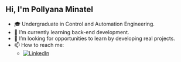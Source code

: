 ## Hi, I'm Pollyana Minatel


- 🎓 Undergraduate in Control and Automation Engineering.
- 🌱 I’m currently learning back-end development.
- 👯 I’m looking for opportunities to learn by developing real projects.
- 📫 How to reach me: 
  - [![LinkedIn](https://img.shields.io/badge/LinkedIn-%230077B5.svg?logo=linkedin&logoColor=white)](https://br.linkedin.com/in/pollyana-minatel/en) 

